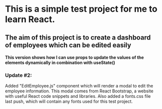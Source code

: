 # This is a simple test project for me to learn React.

## The aim of this project is to create a dashboard of employees which can be edited easily


#### This version shows how I can use props to update the values of the elements dynamically in combination with useState()

### Update #2:

Added "EditEmployee.js" component which will render a modal to edit the employee information.
This modal comes from React Bootstrap, a website with useful React code snippets and libraries.
Also added a fonts.css file last push, which will contain any fonts used for this test project.